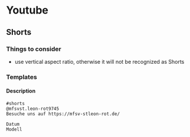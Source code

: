 # Youtube
## Shorts
### Things to consider
 * use vertical aspect ratio, otherwise it will not be recognized as Shorts

### Templates
#### Description
``` 
#shorts 
@mfsvst.leon-rot9745
Besuche uns auf https://mfsv-stleon-rot.de/

Datum
Modell
``` 